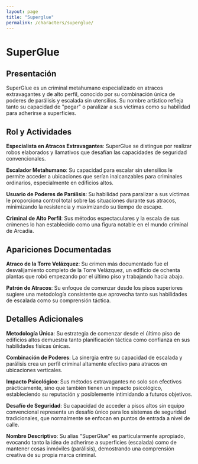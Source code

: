 ```yaml
---
layout: page
title: "Superglue"
permalink: /characters/superglue/
---
```


# SuperGlue

## Presentación

SuperGlue es un criminal metahumano especializado en atracos extravagantes y de alto perfil, conocido por su combinación única de poderes de parálisis y escalada sin utensilios. Su nombre artístico refleja tanto su capacidad de "pegar" o paralizar a sus víctimas como su habilidad para adherirse a superficies.

## Rol y Actividades

**Especialista en Atracos Extravagantes**: SuperGlue se distingue por realizar robos elaborados y llamativos que desafían las capacidades de seguridad convencionales.

**Escalador Metahumano**: Su capacidad para escalar sin utensilios le permite acceder a ubicaciones que serían inalcanzables para criminales ordinarios, especialmente en edificios altos.

**Usuario de Poderes de Parálisis**: Su habilidad para paralizar a sus víctimas le proporciona control total sobre las situaciones durante sus atracos, minimizando la resistencia y maximizando su tiempo de escape.

**Criminal de Alto Perfil**: Sus métodos espectaculares y la escala de sus crímenes lo han establecido como una figura notable en el mundo criminal de Arcadia.

## Apariciones Documentadas

**Atraco de la Torre Velázquez**: Su crimen más documentado fue el desvalijamiento completo de la Torre Velázquez, un edificio de ochenta plantas que robó empezando por el último piso y trabajando hacia abajo.

**Patrón de Atracos**: Su enfoque de comenzar desde los pisos superiores sugiere una metodología consistente que aprovecha tanto sus habilidades de escalada como su comprensión táctica.

## Detalles Adicionales

**Metodología Única**: Su estrategia de comenzar desde el último piso de edificios altos demuestra tanto planificación táctica como confianza en sus habilidades físicas únicas.

**Combinación de Poderes**: La sinergia entre su capacidad de escalada y parálisis crea un perfil criminal altamente efectivo para atracos en ubicaciones verticales.

**Impacto Psicológico**: Sus métodos extravagantes no solo son efectivos prácticamente, sino que también tienen un impacto psicológico, estableciendo su reputación y posiblemente intimidando a futuros objetivos.

**Desafío de Seguridad**: Su capacidad de acceder a pisos altos sin equipo convencional representa un desafío único para los sistemas de seguridad tradicionales, que normalmente se enfocan en puntos de entrada a nivel de calle.

**Nombre Descriptivo**: Su alias "SuperGlue" es particularmente apropiado, evocando tanto la idea de adherirse a superficies (escalada) como de mantener cosas inmóviles (parálisis), demostrando una comprensión creativa de su propia marca criminal.